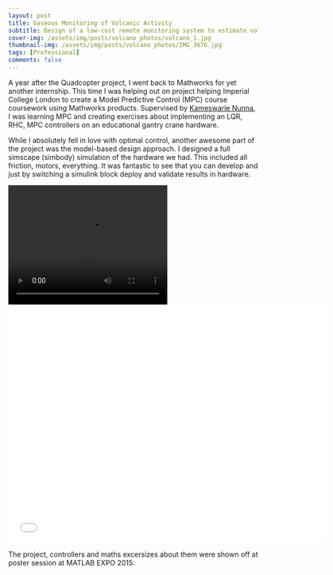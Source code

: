 ```yaml
---
layout: post
title: Gaseous Monitoring of Volcanic Activity
subtitle: Design of a low-cost remote monitoring system to estimate volcanic activity
cover-img: /assets/img/posts/volcano_photos/volcano_1.jpg
thumbnail-img: /assets/img/posts/volcano_photos/IMG_3676.jpg
tags: [Professional]
comments: false
---
```

A year after the Quadcopter project, I went back to Mathworks for yet another internship. This time I was helping out on  project helping Imperial College London to create a Model Predictive Control (MPC) course coursework using Mathworks products. Supervised by [Kameswarie Nunna](https://www.linkedin.com/in/kameswarie-nunna-a7152613/), I was learning MPC and creating exercises about implementing an LQR, RHC, MPC controllers on an educational gantry crane hardware. 

While I absolutely fell in love with optimal control, another awesome part of the project was the model-based design approach. I designed a full simscape (simbody) simulation of the hardware we had. This included all friction, motors, everything. It was fantastic to see that you can develop and just by switching a simulink block deploy and validate results in hardware. 

<video width="320" height="240" controls>
  <source type="video/mp4" src="/assets/img/posts/volcano_photos/volcano.mp4">
</video>

<iframe width="640" height="480" src="/assets/img/posts/volcano_photos/volcano.mp4" title="Volcanic Monitoring" frameborder="0" allow="accelerometer; autoplay; clipboard-write; encrypted-media; gyroscope; picture-in-picture" allowfullscreen></iframe>

The project, controllers and maths excersizes about them were shown off at poster session at MATLAB EXPO 2015:


